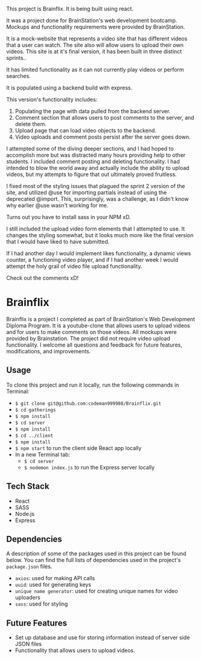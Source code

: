 This project is Brainflix.  It is being built using react.

It was a project done for BrainStation's web development bootcamp.  Mockups and functionality requirements were provided by BrainStation.

It is a mock-website that represents a video site that has different videos that a user can watch.  The site also will allow users to upload their own videos.  This site is at it's final version, it has been built in three distinct sprints..  

It has limited functionality as it can not currently play videos or perform searches.

It is populated using a backend build with express.

This version's functionality includes:
1. Populating the page with data pulled from the backend server.
2. Comment section that allows users to post comments to the server, and delete them.
3. Upload page that can load video objects to the backend.
4. Video uploads and comment posts persist after the server goes down.

I attempted some of the diving deeper sections, and I had hoped to accomplish more but was distracted many hours providing help to other students.  I included comment posting and deleting functionality.  I had intended to blow the world away and actually include the ability to upload videos, but my attempts to figure that out ultimately proved fruitless.

I fixed most of the styling issues that plagued the sprint 2 version of the site, and utilized @use for importing partials instead of using the deprecated @import.  This, surprisingly, was a challenge, as I didn't know why earlier @use wasn't working for me.

Turns out you have to install sass in your NPM xD.

I still included the upload video form elements that I attempted to use.  It changes the styling somewhat, but it looks much more like the final version that I would have liked to have submitted.

If I had another day I would implement likes functionality, a dynamic views counter, a functioning video player, and if I had another week I would attempt the holy grail of video file upload functionality.

Check out the comments xD!

# Brainflix

Brainflix is a project I completed as part of BrainStation's Web Development Diploma Program. It is a youtube-clone that allows users to upload videos and for users to make comments on those videos.  All mockups were provided by Brainstation.  The project did not require video upload functionality. I welcome all questions and feedback for future features, modifications, and improvements.

## Usage

To clone this project and run it locally, run the following commands in Terminal:

- `$ git clone git@github.com:codeman999988/Brainflix.git`
- `$ cd gatherings`
- `$ npm install`
- `$ cd server`
- `$ npm install`
- `$ cd ../client`
- `$ npm install`
- `$ npm start` to run the client side React app locally
- In a new Terminal tab:
  - `$ cd server`
  - `$ nodemon index.js` to run the Express server locally

## Tech Stack

- React
- SASS
- Node.js
- Express

## Dependencies

A description of some of the packages used in this project can be found below. You can find the full lists of dependencies used in the project's `package.json` files.

- `axios`: used for making API calls
- `uuid`: used for generating keys
- `unique name generator`: used for creating unique names for video uploaders
- `sass`: used for styling

## Future Features

- Set up database and use for storing information instead of server side JSON files
- Functionality that allows users to upload videos.


